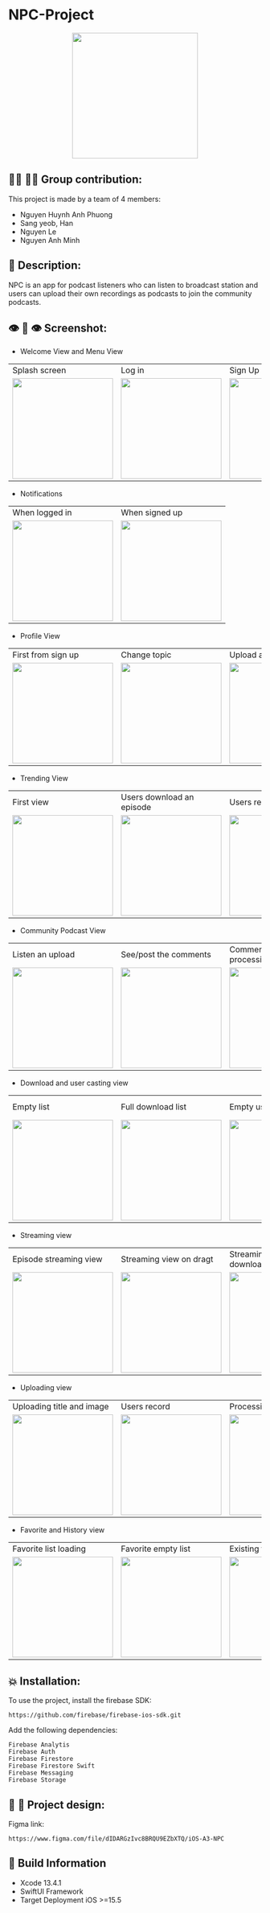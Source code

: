 # NPC-Project

<p align="center">
  <img width="250" src="https://github.com/phu0n9/NPC-Project/blob/master/Screenshots/icon.png?raw=true">
</p>

## 👩‍💻 🧑‍💻 Group contribution:

This project is made by a team of 4 members:

* Nguyen Huynh Anh Phuong
* Sang yeob, Han
* Nguyen Le
* Nguyen Anh Minh

## 📖 Description:
NPC is an app for podcast listeners who can listen to broadcast station and users can upload their own recordings as podcasts to join the community podcasts.

## 👁️ 👄 👁️ Screenshot:
- Welcome View and Menu View
<table>
  <tr>
    <td>Splash screen</td>
     <td>Log in</td>
     <td>Sign Up 1</td>
     <td>Sign Up 2</td>
  </tr>
  <tr>
    <td><img src="https://github.com/phu0n9/NPC-Project/blob/master/Screenshots/welcome.png?raw=true" width="200"></td>
    <td><img src="https://github.com/phu0n9/NPC-Project/blob/master/Screenshots/log-in.png?raw=true" width="200"></td>
     <td><img src="https://github.com/phu0n9/NPC-Project/blob/master/Screenshots/sign-up-1.png?raw=true" width="200"></td>
    <td><img src="https://github.com/phu0n9/NPC-Project/blob/master/Screenshots/sign-up-2.png?raw=true" width="200"></td>
  </tr>
</table>

- Notifications
<table>
  <tr>
    <td>When logged in</td>
     <td>When signed up</td>
  </tr>
  <tr>
    <td><img src="https://github.com/phu0n9/NPC-Project/blob/master/Screenshots/notification-1.png?raw=true" width="200"></td>
    <td><img src="https://github.com/phu0n9/NPC-Project/blob/master/Screenshots/notification-2.png?raw=true" width="200"></td>
  </tr>
</table>

- Profile View
<table>
  <tr>
    <td>First from sign up</td>
     <td>Change topic</td>
     <td>Upload an image</td>
     <td>Save your update</td>
  </tr>
  <tr>
    <td><img src="https://github.com/phu0n9/NPC-Project/blob/master/Screenshots/profile-view-1.png?raw=true" width="200"></td>
    <td><img src="https://github.com/phu0n9/NPC-Project/blob/master/Screenshots/profile-view-2.png?raw=true" width="200"></td>
    <td><img src="https://github.com/phu0n9/NPC-Project/blob/master/Screenshots/profile-view-3.png?raw=true" width="200"></td>
    <td><img src="https://github.com/phu0n9/NPC-Project/blob/master/Screenshots/profile-view-4.png?raw=true" width="200"></td>
  </tr>
</table>

- Trending View
<table>
  <tr>
    <td>First view</td>
     <td>Users download an episode</td>
     <td>Users read a description</td>
     <td>Podcasts details</td>
  </tr>
  <tr>
    <td><img src="https://github.com/phu0n9/NPC-Project/blob/master/Screenshots/trending-view-1.png?raw=true" width="200"></td>
    <td><img src="https://github.com/phu0n9/NPC-Project/blob/master/Screenshots/trending-view-2.png?raw=true" width="200"></td>
    <td><img src="https://github.com/phu0n9/NPC-Project/blob/master/Screenshots/trending-view-3.png?raw=true" width="200"></td>
    <td><img src="https://github.com/phu0n9/NPC-Project/blob/master/Screenshots/podcast-detail-1.png?raw=true" width="200"></td>
  </tr>
</table>

- Community Podcast View
<table>
  <tr>
    <td>Listen an upload</td>
     <td>See/post the comments</td>
     <td>Comment section processing</td>
     <td>See/Delete your own comments</td>
  </tr>
  <tr>
    <td><img src="https://github.com/phu0n9/NPC-Project/blob/master/Screenshots/community-view-1.png?raw=true" width="200"></td>
    <td><img src="https://github.com/phu0n9/NPC-Project/blob/master/Screenshots/community-view-2.png?raw=true" width="200"></td>
    <td><img src="https://github.com/phu0n9/NPC-Project/blob/master/Screenshots/community-view-3.png?raw=true" width="200"></td>
    <td><img src="https://github.com/phu0n9/NPC-Project/blob/master/Screenshots/community-view-4.png?raw=true" width="200"></td>
  </tr>
</table>

- Download and user casting view
<table>
  <tr>
    <td>Empty list</td>
     <td>Full download list</td>
     <td>Empty user casting view</td>
     <td>Users have their own uploads</td>
  </tr>
  <tr>
    <td><img src="https://github.com/phu0n9/NPC-Project/blob/master/Screenshots/download-view-1.png?raw=true" width="200"></td>
    <td><img src="https://github.com/phu0n9/NPC-Project/blob/master/Screenshots/download-view-2.png?raw=true" width="200"></td>
    <td><img src="https://github.com/phu0n9/NPC-Project/blob/master/Screenshots/user-casting-view-1.png?raw=true" width="200"></td>
    <td><img src="https://github.com/phu0n9/NPC-Project/blob/master/Screenshots/user-casting-view-2.png?raw=true" width="200"></td>
  </tr>
</table>

- Streaming view
<table>
  <tr>
    <td>Episode streaming view</td>
     <td>Streaming view on dragt</td>
     <td>Streaming from downloaded episode</td>
  </tr>
  <tr>
    <td><img src="https://github.com/phu0n9/NPC-Project/blob/master/Screenshots/streaming-view-1.png?raw=true" width="200"></td>
    <td><img src="https://github.com/phu0n9/NPC-Project/blob/master/Screenshots/streaming-view-2.png?raw=true" width="200"></td>
    <td><img src="https://github.com/phu0n9/NPC-Project/blob/master/Screenshots/streaming-view-3.png?raw=true" width="200"></td>
  </tr>
</table>

- Uploading view
<table>
  <tr>
    <td>Uploading title and image</td>
     <td>Users record</td>
     <td>Processing upload</td>
     <td>Users upload message</td>
  </tr>
  <tr>
    <td><img src="https://github.com/phu0n9/NPC-Project/blob/master/Screenshots/uploading-view-1.png?raw=true" width="200"></td>
    <td><img src="https://github.com/phu0n9/NPC-Project/blob/master/Screenshots/uploading-view-2.png?raw=true" width="200"></td>
    <td><img src="https://github.com/phu0n9/NPC-Project/blob/master/Screenshots/uploading-view-3.png?raw=true" width="200"></td>
    <td><img src="https://github.com/phu0n9/NPC-Project/blob/master/Screenshots/uploading-view-4.png?raw=true" width="200"></td>
  </tr>
</table>

- Favorite and History view
<table>
  <tr>
    <td>Favorite list loading</td>
     <td>Favorite empty list</td>
     <td>Existing favorite list</td>
     <td>History empty list</td>
  </tr>
  <tr>
    <td><img src="https://github.com/phu0n9/NPC-Project/blob/master/Screenshots/favorite-view-1.png?raw=true" width="200"></td>
    <td><img src="https://github.com/phu0n9/NPC-Project/blob/master/Screenshots/favorite-view-2.png?raw=true" width="200"></td>
    <td><img src="https://github.com/phu0n9/NPC-Project/blob/master/Screenshots/favorite-view-3.png?raw=true" width="200"></td>
    <td><img src="https://github.com/phu0n9/NPC-Project/blob/master/Screenshots/history-view-1.png?raw=true" width="200"></td>
  </tr>
</table>

## 💥 Installation:

To use the project, install the firebase SDK: 
```
https://github.com/firebase/firebase-ios-sdk.git
```

Add the following dependencies:

```
Firebase Analytis 
Firebase Auth 
Firebase Firestore 
Firebase Firestore Swift
Firebase Messaging 
Firebase Storage 
```

## 💃 🕺 Project design:

Figma link:

```
https://www.figma.com/file/dIDARGzIvc8BRQU9EZbXTQ/iOS-A3-NPC
```

## 🔧 Build Information

- Xcode 13.4.1
- SwiftUI Framework
- Target Deployment iOS >=15.5
